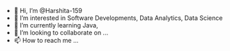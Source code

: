 - 👋 Hi, I’m @Harshita-159
- 👀 I’m interested in Software Developments, Data Analytics, Data Science
- 🌱 I’m currently learning Java,
- 💞️ I’m looking to collaborate on ...
- 📫 How to reach me ...

<!---
Harshita-159/Harshita-159 is a ✨ special ✨ repository because its `README.md` (this file) appears on your GitHub profile.
You can click the Preview link to take a look at your changes.
--->
